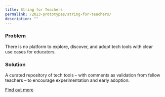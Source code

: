 ```yaml
---
title: String for Teachers
permalink: /2023-prototypes/string-for-teachers/
description: ""
---
```

### Problem
There is no platform to explore, discover, and adopt tech tools with clear use cases for educators.

### Solution
A curated repository of tech tools – with comments as validation from fellow teachers – to encourage experimentation and early adoption.

[Find out more](https://docs.google.com/presentation/d/1lbP7Jouk4SahnK1VWD84xyRjbuaACV_yT373qGyD-X4/edit#slide=id.g2038de32054_0_0)